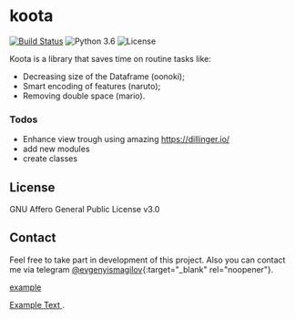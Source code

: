 # koota


[![Build Status](https://travis-ci.org/joemccann/dillinger.svg?branch=master)](https://travis-ci.org/joemccann/dillinger)  ![Python 3.6](https://img.shields.io/badge/Python-3.7-blue.svg) ![License](https://img.shields.io/badge/Code%20License-MIT-blue.svg)


Koota is a library that saves time on routine tasks like:
 - Decreasing size of the Dataframe (oonoki);
  - Smart encoding of features (naruto);
  - Removing double space (mario).

### Todos

 - Enhance view trough using amazing https://dillinger.io/
 - add new modules
 - create classes

License
----

GNU Affero General Public License v3.0

## Contact

Feel free to take part in development of this project. Also you can contact me via telegram [@evgenyismagilov](https://t.me/evgenyismagilov){:target="_blank" rel="noopener"}.

<a href="https://t.me/evgenyismagilov" target="_blank">example</a>

<a href="https://t.me/evgenyismagilov" target="_blank" rel="noopener"><span>Example Text</span> </a>.
